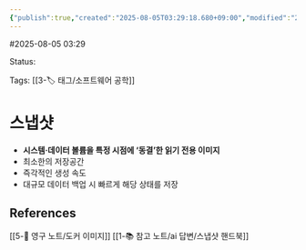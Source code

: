 ```yaml
---
{"publish":true,"created":"2025-08-05T03:29:18.680+09:00","modified":"2025-08-05T03:33:06.391+09:00","cssclasses":""}
---
```


#2025-08-05 03:29

Status: 

Tags: [[3-🏷️ 태그/소프트웨어 공학]]

# 스냅샷
- **시스템·데이터 볼륨을 특정 시점에 ‘동결’한 읽기 전용 이미지**
- 최소한의 저장공간
- 즉각적인 생성 속도
- 대규모 데이터 백업 시 빠르게 해당 상태를 저장

## References
 [[5-💎 영구 노트/도커 이미지]]
 [[1-📚 참고 노트/ai 답변/스냅샷 핸드북]]